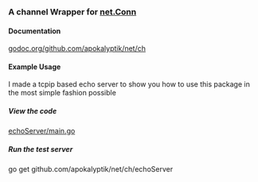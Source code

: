 ### A channel Wrapper for <a href="http://golang.org/pkg/net/#Conn">net.Conn</a>

#### Documentation

<a href="https://godoc.org/github.com/apokalyptik/net/ch">godoc.org/github.com/apokalyptik/net/ch</a>

#### Example Usage

I made a tcpip based echo server to show you how to use this package in the most simple fashion possible

##### View the code

<a href="https://github.com/apokalyptik/net/blob/master/ch/echoServer/main.go">echoServer/main.go</a>

##### Run the test server

go get github.com/apokalyptik/net/ch/echoServer 
